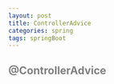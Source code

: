 ```yaml
---
layout: post
title: ControllerAdvice
categories: spring
tags: springBoot
---
```


## <span style="color:gray">@ControllerAdvice</span>
